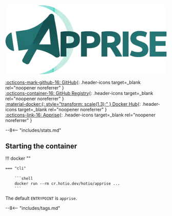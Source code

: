 <div class="image-logo"><img src="/img/image-logos/apprise.png" alt="logo"></div>

[:octicons-mark-github-16: GitHub](https://github.com/hotio/apprise){: .header-icons target=_blank rel="noopener noreferrer" }  
[:octicons-container-16: GitHub Registry](https://github.com/orgs/hotio/packages/container/package/apprise){: .header-icons target=_blank rel="noopener noreferrer" }  
[:material-docker:{: style="transform: scale(1.3);" } Docker Hub](https://hub.docker.com/r/hotio/apprise){: .header-icons target=_blank rel="noopener noreferrer" }  
[:octicons-link-16: Apprise](https://github.com/caronc/apprise){: .header-icons target=_blank rel="noopener noreferrer" }  

--8<-- "includes/stats.md"

## Starting the container

!!! docker ""

    === "cli"

        ```shell
        docker run --rm cr.hotio.dev/hotio/apprise ...
        ```

The default `ENTRYPOINT` is `apprise`.

--8<-- "includes/tags.md"
